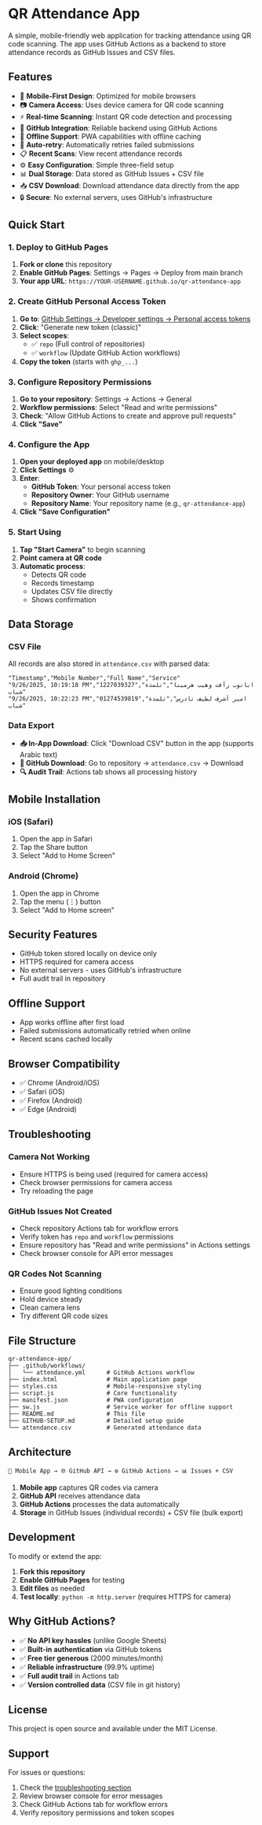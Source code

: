 # QR Attendance App

A simple, mobile-friendly web application for tracking attendance using QR code scanning. The app uses GitHub Actions as a backend to store attendance records as GitHub Issues and CSV files.

## Features

- 📱 **Mobile-First Design**: Optimized for mobile browsers
- 📷 **Camera Access**: Uses device camera for QR code scanning
- ⚡ **Real-time Scanning**: Instant QR code detection and processing
- 🔧 **GitHub Integration**: Reliable backend using GitHub Actions
- 💾 **Offline Support**: PWA capabilities with offline caching
- 🔄 **Auto-retry**: Automatically retries failed submissions
- 📋 **Recent Scans**: View recent attendance records
- ⚙️ **Easy Configuration**: Simple three-field setup
- 📊 **Dual Storage**: Data stored as GitHub Issues + CSV file
- 📥 **CSV Download**: Download attendance data directly from the app
- 🔒 **Secure**: No external servers, uses GitHub's infrastructure

## Quick Start

### 1. Deploy to GitHub Pages

1. **Fork or clone** this repository
2. **Enable GitHub Pages**: Settings → Pages → Deploy from main branch
3. **Your app URL**: `https://YOUR-USERNAME.github.io/qr-attendance-app`

### 2. Create GitHub Personal Access Token

1. **Go to**: [GitHub Settings → Developer settings → Personal access tokens](https://github.com/settings/tokens)
2. **Click**: "Generate new token (classic)"
3. **Select scopes**:
   - ✅ `repo` (Full control of repositories)
   - ✅ `workflow` (Update GitHub Action workflows)
4. **Copy the token** (starts with `ghp_...`)

### 3. Configure Repository Permissions

1. **Go to your repository**: Settings → Actions → General
2. **Workflow permissions**: Select "Read and write permissions"
3. **Check**: "Allow GitHub Actions to create and approve pull requests"
4. **Click "Save"**

### 4. Configure the App

1. **Open your deployed app** on mobile/desktop
2. **Click Settings** ⚙️
3. **Enter**:
   - **GitHub Token**: Your personal access token
   - **Repository Owner**: Your GitHub username
   - **Repository Name**: Your repository name (e.g., `qr-attendance-app`)
4. **Click "Save Configuration"**

### 5. Start Using

1. **Tap "Start Camera"** to begin scanning
2. **Point camera at QR code**
3. **Automatic process**:
   - Detects QR code
   - Records timestamp  
   - Updates CSV file directly
   - Shows confirmation

## Data Storage

### CSV File
All records are also stored in `attendance.csv` with parsed data:
```csv
"Timestamp","Mobile Number","Full Name","Service"
"9/26/2025, 10:19:18 PM","1227039327","ابانوب رأفت وهيب هرمينا","تلمذة شباب"
"9/26/2025, 10:22:23 PM","01274539819","امير أشرف لطيف تادرس","تلمذة شباب"
```

### Data Export
- **📥 In-App Download**: Click "Download CSV" button in the app (supports Arabic text)
- **📂 GitHub Download**: Go to repository → `attendance.csv` → Download  
- **🔍 Audit Trail**: Actions tab shows all processing history

## Mobile Installation

### iOS (Safari)
1. Open the app in Safari
2. Tap the Share button
3. Select "Add to Home Screen"

### Android (Chrome)
1. Open the app in Chrome
2. Tap the menu (⋮) button
3. Select "Add to Home screen"

## Security Features

- GitHub token stored locally on device only
- HTTPS required for camera access  
- No external servers - uses GitHub's infrastructure
- Full audit trail in repository

## Offline Support

- App works offline after first load
- Failed submissions automatically retried when online
- Recent scans cached locally

## Browser Compatibility

- ✅ Chrome (Android/iOS)
- ✅ Safari (iOS) 
- ✅ Firefox (Android)
- ✅ Edge (Android)

## Troubleshooting

### Camera Not Working
- Ensure HTTPS is being used (required for camera access)
- Check browser permissions for camera access
- Try reloading the page

### GitHub Issues Not Created
- Check repository Actions tab for workflow errors
- Verify token has `repo` and `workflow` permissions
- Ensure repository has "Read and write permissions" in Actions settings
- Check browser console for API error messages

### QR Codes Not Scanning
- Ensure good lighting conditions
- Hold device steady
- Clean camera lens
- Try different QR code sizes

## File Structure

```
qr-attendance-app/
├── .github/workflows/
│   └── attendance.yml      # GitHub Actions workflow
├── index.html              # Main application page
├── styles.css              # Mobile-responsive styling
├── script.js               # Core functionality
├── manifest.json           # PWA configuration
├── sw.js                   # Service worker for offline support
├── README.md               # This file
├── GITHUB-SETUP.md         # Detailed setup guide
└── attendance.csv          # Generated attendance data
```

## Architecture

```
📱 Mobile App → 🌐 GitHub API → ⚙️ GitHub Actions → 📊 Issues + CSV
```

1. **Mobile app** captures QR codes via camera
2. **GitHub API** receives attendance data 
3. **GitHub Actions** processes the data automatically
4. **Storage** in GitHub Issues (individual records) + CSV file (bulk export)

## Development

To modify or extend the app:

1. **Fork this repository**
2. **Enable GitHub Pages** for testing
3. **Edit files** as needed
4. **Test locally**: `python -m http.server` (requires HTTPS for camera)

## Why GitHub Actions?

- ✅ **No API key hassles** (unlike Google Sheets)
- ✅ **Built-in authentication** via GitHub tokens
- ✅ **Free tier generous** (2000 minutes/month)
- ✅ **Reliable infrastructure** (99.9% uptime)
- ✅ **Full audit trail** in Actions tab
- ✅ **Version controlled data** (CSV file in git history)

## License

This project is open source and available under the MIT License.

## Support

For issues or questions:
1. Check the [troubleshooting section](#troubleshooting)
2. Review browser console for error messages  
3. Check GitHub Actions tab for workflow errors
4. Verify repository permissions and token scopes
